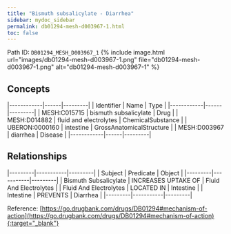 ```yaml
---
title: "Bismuth subsalicylate - Diarrhea"
sidebar: mydoc_sidebar
permalink: db01294-mesh-d003967-1.html
toc: false 
---
```



Path ID: `DB01294_MESH_D003967_1`
{% include image.html url="images/db01294-mesh-d003967-1.png" file="db01294-mesh-d003967-1.png" alt="db01294-mesh-d003967-1" %}

## Concepts

|------------|------|---------|
| Identifier | Name | Type    |
|------------|------|---------|
| MESH:C015715 | bismuth subsalicylate | Drug |
| MESH:D014882 | fluid and electrolytes | ChemicalSubstance |
| UBERON:0000160 | intestine | GrossAnatomicalStructure |
| MESH:D003967 | diarrhea | Disease |
|------------|------|---------|

## Relationships

|---------|-----------|---------|
| Subject | Predicate | Object  |
|---------|-----------|---------|
| Bismuth Subsalicylate | INCREASES UPTAKE OF | Fluid And Electrolytes |
| Fluid And Electrolytes | LOCATED IN | Intestine |
| Intestine | PREVENTS | Diarrhea |
|---------|-----------|---------|

Reference: [https://go.drugbank.com/drugs/DB01294#mechanism-of-action](https://go.drugbank.com/drugs/DB01294#mechanism-of-action){:target="_blank"}